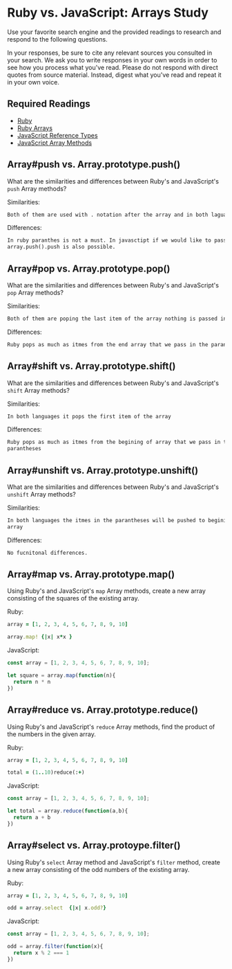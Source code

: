 # Ruby vs. JavaScript: Arrays Study

Use your favorite search engine and the provided readings to research and
respond to the following questions.

In your responses, be sure to cite any relevant sources you consulted in your
search. We ask you to write responses in your own words in order to see how you
process what you've read. Please do not respond with direct quotes from source
material. Instead, digest what you've read and repeat it in your own voice.

## Required Readings

-   [Ruby](https://github.com/ga-wdi-boston/ruby)
-   [Ruby Arrays](https://github.com/ga-wdi-boston/ruby-arrays)
-   [JavaScript Reference Types](https://github.com/ga-wdi-boston/js-reference-types)
-   [JavaScript Array Methods](https://github.com/ga-wdi-boston/js-array-methods)

## Array#push vs. Array.prototype.push()

What are the similarities and differences between Ruby's and JavaScript's `push`
Array methods?

Similarities:

```md
Both of them are used with . notation after the array and in both laguages we can use parantheses
```

Differences:

```md
In ruby paranthes is not a must. In javasctipt if we would like to pass a data one at a itme eac time we need to use .() but in ruby
array.push().push is also possible.
```

## Array#pop vs. Array.prototype.pop()

What are the similarities and differences between Ruby's and JavaScript's `pop`
Array methods?

Similarities:

```md
Both of them are poping the last item of the array nothing is passed in the array.
```

Differences:

```md
Ruby pops as much as itmes from the end array that we pass in the parantheses
```

## Array#shift vs. Array.prototype.shift()

What are the similarities and differences between Ruby's and JavaScript's
`shift` Array methods?

Similarities:

```md
In both languages it pops the first item of the array
```

Differences:

```md
Ruby pops as much as itmes from the begining of array that we pass in the
parantheses
```

## Array#unshift vs. Array.prototype.unshift()

What are the similarities and differences between Ruby's and JavaScript's
`unshift` Array methods?

Similarities:

```md
In both languages the itmes in the parantheses will be pushed to begining of the
array
```

Differences:

```md
No fucnitonal differences.
```

## Array#map vs. Array.prototype.map()

Using Ruby's and JavaScript's `map` Array methods, create a new array consisting
of the squares of the existing array.

Ruby:

```ruby
array = [1, 2, 3, 4, 5, 6, 7, 8, 9, 10]

array.map! {|x| x*x }
```

JavaScript:

```javascript
const array = [1, 2, 3, 4, 5, 6, 7, 8, 9, 10];

let square = array.map(function(n){
  return n * n
})
```

## Array#reduce vs. Array.prototype.reduce()

Using Ruby's and JavaScript's `reduce` Array methods, find the product of the
numbers in the given array.

Ruby:

```ruby
array = [1, 2, 3, 4, 5, 6, 7, 8, 9, 10]

total = (1..10)reduce(:+)
```

JavaScript:

```javascript
const array = [1, 2, 3, 4, 5, 6, 7, 8, 9, 10];

let total = array.reduce(function(a,b){
  return a + b
})
```

## Array#select vs. Array.protoype.filter()

Using Ruby's `select` Array method and JavaScript's `filter` method, create a
new array consisting of the odd numbers of the existing array.

Ruby:

```ruby
array = [1, 2, 3, 4, 5, 6, 7, 8, 9, 10]

odd = array.select  {|x| x.odd?}
```

JavaScript:

```javascript
const array = [1, 2, 3, 4, 5, 6, 7, 8, 9, 10];

odd = array.filter(function(x){
  return x % 2 === 1
})
```
